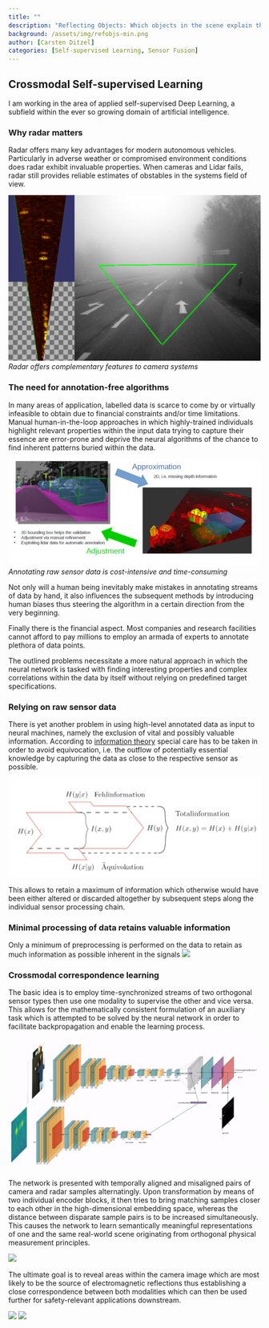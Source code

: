 ```yaml
---
title: ""
description: "Reflecting Objects: Which objects in the scene explain the radio frequency spectrum?"
background: /assets/img/refobjs-min.png
author: [Carsten Ditzel]
categories: [Self-supervised Learning, Sensor Fusion]
---
```



## Crossmodal Self-supervised Learning
I am working in the area of applied self-supervised Deep Learning, a subfield within the
ever so growing domain of artificial intelligence.

### Why radar matters
Radar offers many key advantages for modern autonomous vehicles. Particularly in adverse weather or compromised environment conditions does radar exhibit invaluable properties. When cameras and Lidar fails, radar still provides reliable estimates of obstables in the systems field of view.

![](/assets/img/fov.png)
*Radar offers complementary features to camera systems*


### The need for annotation-free algorithms
In many areas of application, labelled data is scarce to come by or virtually
infeasible to obtain due to financial constraints and/or time
limitations. Manual human-in-the-loop approaches in which highly-trained
individuals highlight relevant properties within the input data trying to
capture their essence are error-prone and deprive the neural algorithms of the
chance to find inherent patterns buried within the data.

![](/assets/img/boundingbox.png)
*Annotating raw sensor data is cost-intensive and time-consuming*

Not only will a human being inevitably make mistakes in annotating streams of
data by hand, it also influences the subsequent methods by
 introducing human
biases thus steering the algorithm in a certain direction from the very beginning.

Finally there is the financial aspect. Most companies and research facilities
cannot afford to pay millions to employ an armada of experts to annotate
plethora of data points.

The outlined problems necessitate a more natural approach in which the neural
network is tasked with finding interesting properties and complex correlations
within the data by itself without relying on predefined target specifications.

### Relying on raw sensor data
There is yet another problem in using high-level annotated data as input to
neural machines, namely the exclusion of vital and possibly valuable
information. According to [information
theory](https://en.wikipedia.org/wiki/Information_theory) special care has to be
taken in order to avoid equivocation, i.e. the outflow of potentially essential
knowledge by capturing the data as close to the respective sensor as
possible.

![](/assets/img/equi.png)

This allows to retain a maximum of information which otherwise would
have been either altered or discarded altogether by subsequent steps along the
individual sensor processing chain.

### Minimal processing of data retains valuable information
Only a minimum of preprocessing is performed on the data to retain as much information as possible inherent in the signals
![](/assets/img/data_repr.gif )

### Crossmodal correspondence learning
The basic idea is to employ time-synchronized streams of two orthogonal sensor
types then use one modality to supervise the other and vice versa. This allows
for the mathematically consistent formulation of an auxiliary task which is
attempted to be solved by the neural network in order to facilitate
backpropagation and enable the learning process.

![](/assets/img/architecture.gif)

The network is presented with temporally aligned and misaligned pairs of camera
and radar samples alternatingly. Upon transformation by means of two individual
encoder blocks, it then tries to bring matching samples closer
to each other in the high-dimensional embedding space, whereas the distance
between disparate sample pairs is to be increased simultaneously. This causes
the network to learn semantically meaningful representations of one and the same
real-world scene originating from orthogonal physical measurement principles.

![](/assets/img/local_outside.png)

The ultimate goal is to reveal areas within the camera image which are most
likely to be the source of electromagnetic reflections thus establishing a close
correspondence between both modalities which can then be used further for
safety-relevant applications downstream.

![](/assets/img/res1.gif)
![](/assets/img/res2.gif)
